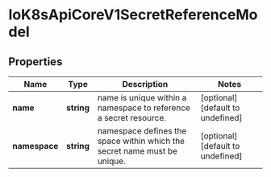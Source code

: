 # IoK8sApiCoreV1SecretReferenceModel

## Properties

Name | Type | Description | Notes
------------ | ------------- | ------------- | -------------
**name** | **string** | name is unique within a namespace to reference a secret resource. | [optional] [default to undefined]
**namespace** | **string** | namespace defines the space within which the secret name must be unique. | [optional] [default to undefined]


